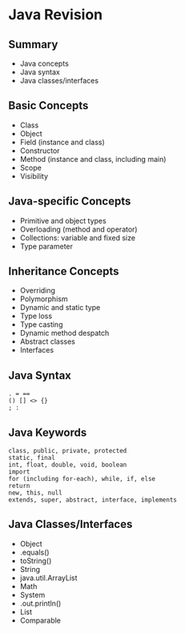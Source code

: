 
# Java Revision


## Summary

- Java concepts
- Java syntax
- Java classes/interfaces


## Basic Concepts

- Class
- Object
- Field (instance and class)
- Constructor
- Method (instance and class, including main)
- Scope
- Visibility


## Java-specific Concepts

- Primitive and object types
- Overloading (method and operator)
- Collections: variable and fixed size
- Type parameter


## Inheritance Concepts


- Overriding
- Polymorphism
- Dynamic and static type
- Type loss
- Type casting
- Dynamic method despatch
- Abstract classes 
- Interfaces


## Java Syntax

```
. = ==
() [] <> {}
; :
```


## Java Keywords

```
class, public, private, protected
static, final
int, float, double, void, boolean
import
for (including for-each), while, if, else
return
new, this, null
extends, super, abstract, interface, implements

```


## Java Classes/Interfaces

- Object
 - .equals()
 - toString()
- String
- java.util.ArrayList
- Math
- System
 - .out.println()
- List
- Comparable

